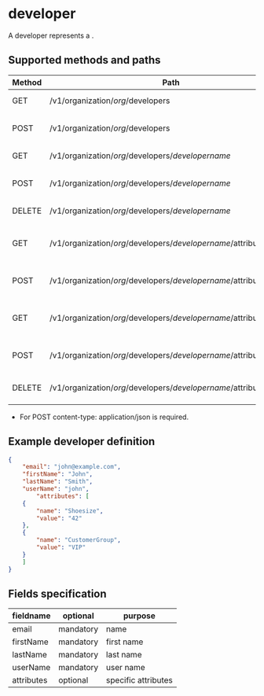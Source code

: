 # developer

A developer represents a .

## Supported methods and paths

| Method | Path                                                                | What                                 |
| ------ | ------------------------------------------------------------------- | ------------------------------------ |
| GET    | /v1/organization/_org_/developers                                   | retrieve all developers              |
| POST   | /v1/organization/_org_/developers                                   | creates a new developer              |
| GET    | /v1/organization/_org_/developers/_developername_                   | retrieve a developer                 |
| POST   | /v1/organization/_org_/developers/_developername_                   | updates an existing developer        |
| DELETE | /v1/organization/_org_/developers/_developername_                   | deletes a developer                  |
| GET    | /v1/organization/_org_/developers/_developername_/attributes        | retrieve all attributes of developer |
| POST   | /v1/organization/_org_/developers/_developername_/attributes        | update all attribute of developer    |
| GET    | /v1/organization/_org_/developers/_developername_/attributes/_name_ | retrieve one attribute of developer  |
| POST   | /v1/organization/_org_/developers/_developername_/attributes/_name_ | update an attribute of developer     |
| DELETE | /v1/organization/_org_/developers/_developername_/attributes/_name_ | deletes attribute of developer       |

* For POST content-type: application/json is required.

## Example developer definition

```json
{
    "email": "john@example.com",
    "firstName": "John",
    "lastName": "Smith",
    "userName": "john",
        "attributes": [
    {
        "name": "Shoesize",
        "value": "42"
    },
    {
        "name": "CustomerGroup",
        "value": "VIP"
    }
    ]
}
```

## Fields specification

| fieldname  | optional  | purpose             |
| ---------- | --------- | ------------------- |
| email      | mandatory | name                |
| firstName  | mandatory | first name          |
| lastName   | mandatory | last name           |
| userName   | mandatory | user name           |
| attributes | optional  | specific attributes |


